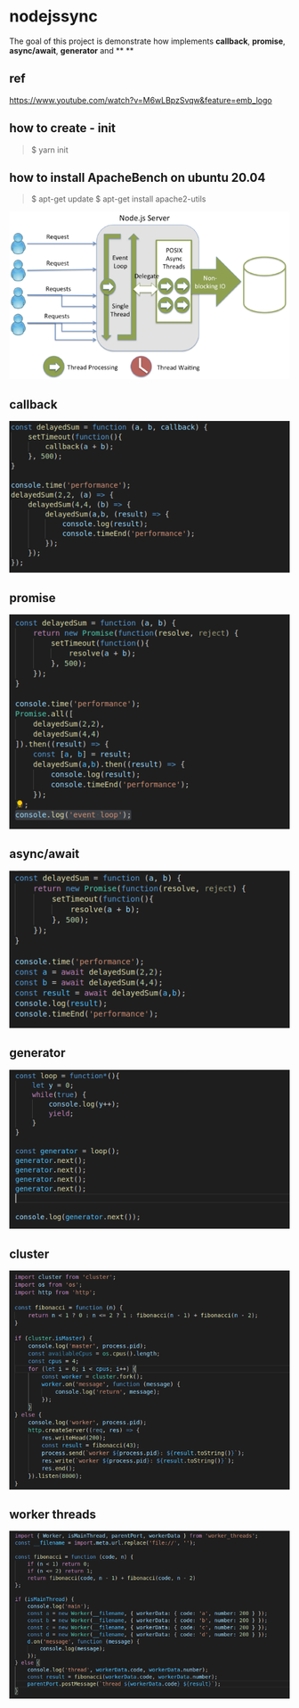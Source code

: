 # nodejssync

The goal of this project is demonstrate how implements **callback**, **promise**, **async/await**, **generator** and ** **


## ref
https://www.youtube.com/watch?v=M6wLBpzSvqw&feature=emb_logo


## how to create - init
> $ yarn init


## how to install ApacheBench on ubuntu 20.04
> $ apt-get update
> $ apt-get install apache2-utils


![title](./static/1*WVP8haZ_BXxVPEzsPDZWsQ.png)

## callback
![title](./static/callback.png)

## promise
![title](./static/promise.png)

## async/await
![title](./static/asyncawait.png)

## generator
![title](./static/generator.png)

## cluster
![title](./static/cluster.png)

## worker threads
![title](./static/workerthreads.png)